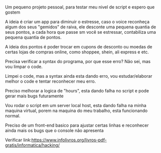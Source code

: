 Um pequeno projeto pessoal, para testar meu nivel de script e espero que gostem


A ideia é criar um app para diminuir o estresse, caso o voice reconheça algum dos seus "gemidos" de raiva, ele desconte uma pequena quantia de seus pontos, a cada hora que passe sm você se estressar, contabiliza uma pequena quantia de pontos.

A ideia dos pontos é poder trocar em cupons de desconto ou moedas de certas lojas de compras online, como shoppee, shein, ali express e etc.

Precisa verificar a syntax do programa, por que esse erro? Não sei, mas vou limpar o code.

Limpei o code, mas a syntax ainda esta dando erro, vou estudar/elaborar melhor o code e tentar reconhecer meu erro.

Preciso melhorar a logica de "hours", esta dando falha no script e pode gerar mais bugs futuramente

Vou rodar o script em um server local host, esta dando falha na minha maquina virtual, porem na maquina do meu trabalho, esta funcionando normal.

Preciso de um front-end basico para ajustar certas linhas e reconhecer ainda mais os bugs que o console não apresenta

Verificar link:https://www.infolivros.org/livros-pdf-gratis/informatica/hacking/
